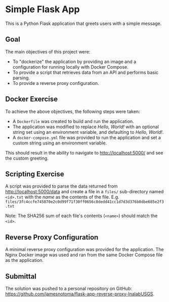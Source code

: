 # Simple Flask App

This is a Python Flask application that greets users with a simple message.

## Goal

The main objectives of this project were:

- To "dockerize" the application by providing an image and a configuration for running locally with Docker Compose.
- To provide a script that retrieves data from an API and performs basic parsing.
- To provide a reverse proxy configuration.

## Docker Exercise

To achieve the above objectives, the following steps were taken:

- A `Dockerfile` was created to build and run the application.
- The application was modified to replace _Hello, World!_ with an optional string set using an environment variable, and defaulting to _Hello, World!_.
- A `docker-compose.yml` file was provided to run the application and set a custom string using an environment variable.

This should result in the ability to navigate to <http://localhost:5000/> and see the custom greeting.

## Scripting Exercise

A script was provided to parse the data returned from <http://localhost:5000/data> and create a file in a `files/` sub-directory named `<id>.txt` with the _name_ as the contents of the file.
E.g. `files/3fc4ccfe745870e2c0d99f71f30ff0656c8dedd41cc1d7d3d376b0dbe685e2f3.txt`

Note: The SHA256 sum of each file's contents (`<name>`) should match the `<id>`.

## Reverse Proxy Configuration

A minimal reverse proxy configuration was provided for the application. The Nginx Docker image was used and ran from the same Docker Compose file as the application.

## Submittal

The solution was pushed to a personal repository on GitHub: https://github.com/jamesnotoma/flask-app-reverse-proxy-InalabUSGS.

